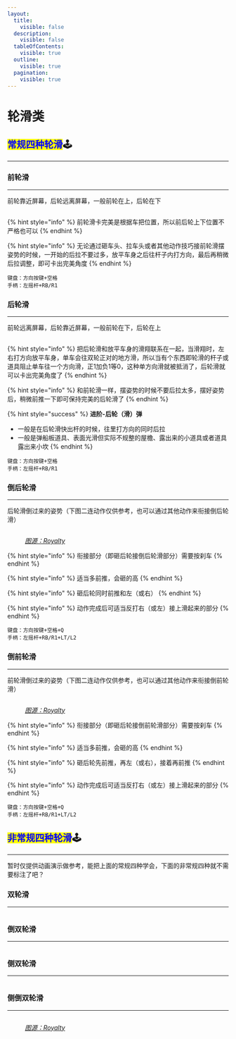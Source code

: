 ```yaml
---
layout:
  title:
    visible: false
  description:
    visible: false
  tableOfContents:
    visible: true
  outline:
    visible: true
  pagination:
    visible: true
---
```


# 轮滑类

## <mark style="color:blue;">**常规四种轮滑**</mark>🕹️ <a href="#chang-gui-si-zhong-lun-hua" id="chang-gui-si-zhong-lun-hua"></a>

***

### **前轮滑** <a href="#qian-lun-hua" id="qian-lun-hua"></a>

***

前轮靠近屏幕，后轮远离屏幕，一般前轮在上，后轮在下

<div align="left">

<figure><img src="../.gitbook/assets/image/tutorial/4.frame-cog-slides/1.前轮滑.gif" alt=""><figcaption></figcaption></figure>

</div>

{% hint style="info" %}
前轮滑卡完美是根据车把位置，所以前后轮上下位置不严格也可以
{% endhint %}

{% hint style="info" %}
无论通过砸车头、拉车头或者其他动作技巧接前轮滑摆姿势的时候，一开始的后拉不要过多，放平车身之后往杆子内打方向，最后再稍微后拉调整，即可卡出完美角度
{% endhint %}

```plaintext
键盘：方向按键+空格
手柄：左摇杆+RB/R1
```

### **后轮滑** <a href="#hou-lun-hua" id="hou-lun-hua"></a>

***

前轮远离屏幕，后轮靠近屏幕，一般前轮在下，后轮在上

<div align="left">

<figure><img src="../.gitbook/assets/image/tutorial/4.frame-cog-slides/2.后轮滑.gif" alt=""><figcaption></figcaption></figure>

</div>

{% hint style="info" %}
把后轮滑和放平车身的滑翔联系在一起，当滑翔时，左右打方向放平车身，单车会往双轮正对的地方滑，所以当有个东西即轮滑的杆子或道具阻止单车往一个方向滑，正1加负1等0，这种单方向滑就被抵消了，后轮滑就可以卡出完美角度了
{% endhint %}

{% hint style="info" %}
和前轮滑一样，摆姿势的时候不要后拉太多，摆好姿势后，稍微前推一下即可保持完美的后轮滑了
{% endhint %}

{% hint style="success" %}
**进阶-后轮（滑）弹**

* 一般是在后轮滑快出杆的时候，往里打方向的同时后拉
* 一般是弹船板道具、表面光滑但实际不规整的屋檐、露出来的小道具或者道具露出来小坎
{% endhint %}

```plaintext
键盘：方向按键+空格
手柄：左摇杆+RB/R1
```

### **倒后轮滑** <a href="#dao-hou-lun-hua" id="dao-hou-lun-hua"></a>

***

后轮滑倒过来的姿势（下图二连动作仅供参考，也可以通过其他动作来衔接倒后轮滑）

<div align="left">

<figure><img src="../.gitbook/assets/image/tutorial/4.frame-cog-slides/3.倒后轮滑.gif" alt=""><figcaption><p><a href="https://www.youtube.com/channel/UCQ1qVyysgIYvvuHncwCVmLg"><em>图源：Royalty</em></a></p></figcaption></figure>

</div>

{% hint style="info" %}
衔接部分（即砸后轮接倒后轮滑部分）需要按刹车
{% endhint %}

{% hint style="info" %}
适当多前推，会砸的高
{% endhint %}

{% hint style="info" %}
砸后轮同时前推和左（或右）
{% endhint %}

{% hint style="info" %}
动作完成后可适当反打右（或左）接上滑起来的部分
{% endhint %}

```plaintext
键盘：方向按键+空格+Q
手柄：左摇杆+RB/R1+LT/L2
```

### **倒前轮滑** <a href="#dao-qian-lun-hua" id="dao-qian-lun-hua"></a>

***

前轮滑倒过来的姿势（下图二连动作仅供参考，也可以通过其他动作来衔接倒前轮滑）

<div align="left">

<figure><img src="../.gitbook/assets/image/tutorial/4.frame-cog-slides/4.倒前轮滑.gif" alt=""><figcaption><p><a href="https://www.youtube.com/channel/UCQ1qVyysgIYvvuHncwCVmLg"><em>图源：Royalty</em></a></p></figcaption></figure>

</div>



{% hint style="info" %}
衔接部分（即砸后轮接倒前轮滑部分）需要按刹车
{% endhint %}

{% hint style="info" %}
适当多前推，会砸的高
{% endhint %}

{% hint style="info" %}
砸后轮先前推，再左（或右），接着再前推
{% endhint %}

{% hint style="info" %}
动作完成后可适当反打右（或左）接上滑起来的部分
{% endhint %}

```plaintext
键盘：方向按键+空格+Q
手柄：左摇杆+RB/R1+LT/L2
```

## <mark style="color:blue;">**非常规四种轮滑**</mark>🕹️ <a href="#fei-chang-gui-si-zhong-lun-hua" id="fei-chang-gui-si-zhong-lun-hua"></a>

***

暂时仅提供动画演示做参考，能把上面的常规四种学会，下面的非常规四种就不需要标注了吧？

### **双轮滑** <a href="#shuang-lun-hua" id="shuang-lun-hua"></a>

***

<div align="left">

<figure><img src="../.gitbook/assets/image/tutorial/4.frame-cog-slides/5.双轮滑.gif" alt=""><figcaption></figcaption></figure>

</div>

### **倒双轮滑** <a href="#dao-shuang-lun-hua" id="dao-shuang-lun-hua"></a>

***

<div align="left">

<figure><img src="../.gitbook/assets/image/tutorial/4.frame-cog-slides/6.倒双轮滑.gif" alt=""><figcaption></figcaption></figure>

</div>

### **侧双轮滑** <a href="#ce-shuang-lun-hua" id="ce-shuang-lun-hua"></a>

***

<div align="left">

<figure><img src="../.gitbook/assets/image/tutorial/4.frame-cog-slides/7.侧双轮滑.gif" alt=""><figcaption></figcaption></figure>

</div>

### **侧倒双轮滑** <a href="#ce-dao-shuang-lun-hua" id="ce-dao-shuang-lun-hua"></a>

***

<div align="left">

<figure><img src="../.gitbook/assets/image/tutorial/4.frame-cog-slides/8.侧倒双轮滑.gif" alt=""><figcaption><p><a href="https://www.youtube.com/channel/UCQ1qVyysgIYvvuHncwCVmLg"><em>图源：Royalty</em></a></p></figcaption></figure>

</div>
